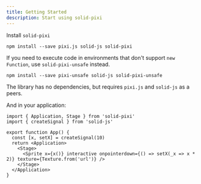 ```yaml
---
title: Getting Started
description: Start using solid-pixi
---
```


Install `solid-pixi`

`npm install --save pixi.js solid-js solid-pixi`

If you need to execute code in environments that don't support `new Function`, use `solid-pixi-unsafe` instead.

`npm install --save pixi-unsafe solid-js solid-pixi-unsafe`

The library has no dependencies, but requires `pixi.js` and `solid-js` as a peers.

And in your application:

```tsx
import { Application, Stage } from 'solid-pixi'
import { createSignal } from 'solid-js'

export function App() {
  const [x, setX] = createSignal(10)
  return <Application>
    <Stage>
      <Sprite x={x()} interactive onpointerdown={() => setX(_x => x * 2)} texture={Texture.from('url')} />
    </Stage>
  </Application>
}
```

